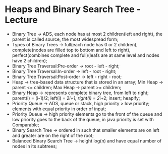 # Heaps and Binary Search Tree - Lecture

* Binary Tree -> ADS, each node has at most 2 children(left and right), the parent is called source, the most widespread form;
* Types of Binary Trees -> full(each node has 0 or 2 children), complete(nodes are filled top to bottom and left to right), perfect(combines complete and full)(leafs are at same level and nodes have 2 children);
* Binary Tree Traversal:Pre-order -> root - left - right;
* Binary Tree Traversal:In-order -> left - root - right;
* Binary Tree Traversal:Post-order -> left - right - root;
* Heap -> tree-based data structure that is stored in an array; Min Heap -> parent <= children; Max Heap -> parent >= children;
* Binary Heap -> represents complete binary tree, from left to right; parent(i) = (i-1)/2; left(i) = 2*i+1; right(i) = 2*i+2; insert; heapify;
* Priority Queue -> ADS, queue or stack, high priority > low priority; elements with equal priority in order of input;
* Priority Queue -> high priority elements go to the front of the queue and low priority goes to the back of the queue, in java priority is set with Comparable<E>;
* Binary Search Tree -> ordered in such that smaller elements are on left and greater are on the right of the root;
* Balanced Binary Search Tree -> height log(n) and have equal number of nodes in its subtrees;
